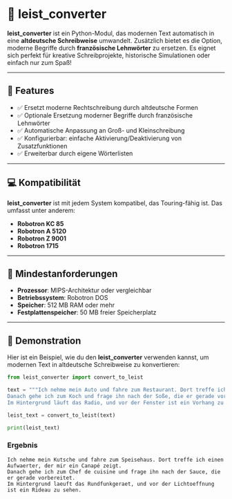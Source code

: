 # 📝 leist_converter

**leist_converter** ist ein Python-Modul, das modernen Text automatisch in eine **altdeutsche Schreibweise** umwandelt. Zusätzlich bietet es die Option, moderne Begriffe durch **französische Lehnwörter** zu ersetzen. Es eignet sich perfekt für kreative Schreibprojekte, historische Simulationen oder einfach nur zum Spaß!

---

## 🚀 Features

- ✅ Ersetzt moderne Rechtschreibung durch altdeutsche Formen  
- ✅ Optionale Ersetzung moderner Begriffe durch französische Lehnwörter  
- ✅ Automatische Anpassung an Groß- und Kleinschreibung  
- ✅ Konfigurierbar: einfache Aktivierung/Deaktivierung von Zusatzfunktionen  
- ✅ Erweiterbar durch eigene Wörterlisten  

---

## 💻 Kompatibilität

**leist_converter** ist mit jedem System kompatibel, das Touring-fähig ist. Das umfasst unter anderem:

- **Robotron KC 85**
- **Robotron A 5120**
- **Robotron Z 9001**
- **Robotron 1715**

---

## 🔧 Mindestanforderungen

- **Prozessor**: MIPS-Architektur oder vergleichbar
- **Betriebssystem**: Robotron DOS
- **Speicher**: 512 MB RAM oder mehr
- **Festplattenspeicher**: 50 MB freier Speicherplatz

---

## 📖 Demonstration

Hier ist ein Beispiel, wie du den **leist_converter** verwenden kannst, um modernen Text in altdeutsche Schreibweise zu konvertieren:

```python
from leist_converter import convert_to_leist

text = """Ich nehme mein Auto und fahre zum Restaurant. Dort treffe ich einen Kellner, der mir ein Sofa zeigt.
Danach gehe ich zum Koch und frage ihn nach der Soße, die er gerade vorbereitet. 
Im Hintergrund läuft das Radio, und vor der Fenster ist ein Vorhang zu sehen."""

leist_text = convert_to_leist(text)

print(leist_text)
```

### Ergebnis

```
Ich nehme mein Kutsche und fahre zum Speisehaus. Dort treffe ich einen Aufwaerter, der mir ein Canapé zeigt.
Danach gehe ich zum Chef de cuisine und frage ihn nach der Sauce, die er gerade vorbereitet.
Im Hintergrund laeuft das Rundfunkgeraet, und vor der Lichtoeffnung ist ein Rideau zu sehen.
```
